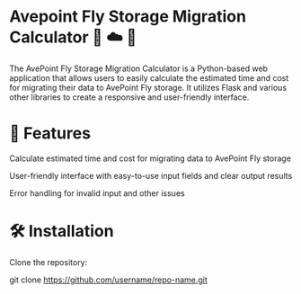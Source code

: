 # Avepoint Fly Storage Migration Calculator :file_folder: :cloud: :arrows_counterclockwise:

The AvePoint Fly Storage Migration Calculator is a Python-based web application that allows users to easily calculate the estimated time and cost for migrating their data to AvePoint Fly storage. It utilizes Flask and various other libraries to create a responsive and user-friendly interface.

# 🚀 Features

Calculate estimated time and cost for migrating data to AvePoint Fly storage

User-friendly interface with easy-to-use input fields and clear output results

Error handling for invalid input and other issues

# 🛠️ Installation

Clone the repository:

git clone https://github.com/username/repo-name.git 
